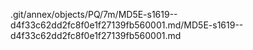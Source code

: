 .git/annex/objects/PQ/7m/MD5E-s1619--d4f33c62dd2fc8f0e1f27139fb560001.md/MD5E-s1619--d4f33c62dd2fc8f0e1f27139fb560001.md